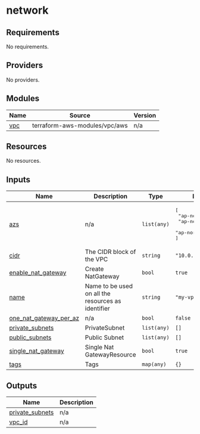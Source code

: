 # network

<!-- BEGINNING OF PRE-COMMIT-TERRAFORM DOCS HOOK -->
## Requirements

No requirements.

## Providers

No providers.

## Modules

| Name | Source | Version |
|------|--------|---------|
| <a name="module_vpc"></a> [vpc](#module\_vpc) | terraform-aws-modules/vpc/aws | n/a |

## Resources

No resources.

## Inputs

| Name | Description | Type | Default | Required |
|------|-------------|------|---------|:--------:|
| <a name="input_azs"></a> [azs](#input\_azs) | n/a | `list(any)` | <pre>[<br>  "ap-northeast-1a",<br>  "ap-northeast-1c",<br>  "ap-northeast-1d"<br>]</pre> | no |
| <a name="input_cidr"></a> [cidr](#input\_cidr) | The CIDR block of the VPC | `string` | `"10.0.0.0/8"` | no |
| <a name="input_enable_nat_gateway"></a> [enable\_nat\_gateway](#input\_enable\_nat\_gateway) | Create NatGateway | `bool` | `true` | no |
| <a name="input_name"></a> [name](#input\_name) | Name to be used on all the resources as identifier | `string` | `"my-vpc"` | no |
| <a name="input_one_nat_gateway_per_az"></a> [one\_nat\_gateway\_per\_az](#input\_one\_nat\_gateway\_per\_az) | n/a | `bool` | `false` | no |
| <a name="input_private_subnets"></a> [private\_subnets](#input\_private\_subnets) | PrivateSubnet | `list(any)` | `[]` | no |
| <a name="input_public_subnets"></a> [public\_subnets](#input\_public\_subnets) | Public Subnet | `list(any)` | `[]` | no |
| <a name="input_single_nat_gateway"></a> [single\_nat\_gateway](#input\_single\_nat\_gateway) | Single Nat GatewayResource | `bool` | `true` | no |
| <a name="input_tags"></a> [tags](#input\_tags) | Tags | `map(any)` | `{}` | no |

## Outputs

| Name | Description |
|------|-------------|
| <a name="output_private_subnets"></a> [private\_subnets](#output\_private\_subnets) | n/a |
| <a name="output_vpc_id"></a> [vpc\_id](#output\_vpc\_id) | n/a |
<!-- END OF PRE-COMMIT-TERRAFORM DOCS HOOK -->
